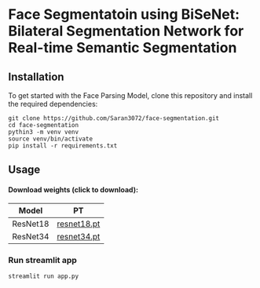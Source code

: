 # Face Segmentatoin using BiSeNet: Bilateral Segmentation Network for Real-time Semantic Segmentation

## Installation

To get started with the Face Parsing Model, clone this repository and install the required dependencies:

```commandline
git clone https://github.com/Saran3072/face-segmentation.git
cd face-segmentation
pythin3 -m venv venv
source venv/bin/activate
pip install -r requirements.txt
```

## Usage

#### Download weights (click to download):

| Model    | PT                                                                                         
| -------- | ------------------------------------------------------------------------------------------
| ResNet18 | [resnet18.pt](https://github.com/yakhyo/face-parsing/releases/download/v0.0.1/resnet18.pt)
| ResNet34 | [resnet34.pt](https://github.com/yakhyo/face-parsing/releases/download/v0.0.1/resnet34.pt)

### Run streamlit app
```commandline
streamlit run app.py
